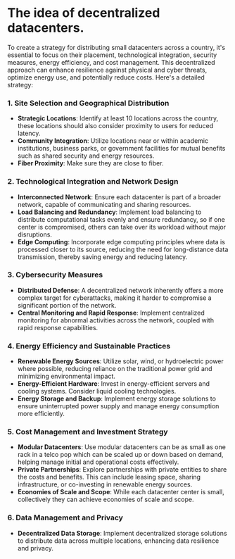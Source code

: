 # The idea of decentralized datacenters.

To create a strategy for distributing small datacenters across a country, it's essential to focus on their placement, technological integration, security measures, energy efficiency, and cost management. This decentralized approach can enhance resilience against physical and cyber threats, optimize energy use, and potentially reduce costs. Here's a detailed strategy:

### 1. Site Selection and Geographical Distribution

- **Strategic Locations**: Identify at least 10 locations across the country, these locations should also consider proximity to users for reduced latency.
- **Community Integration**: Utilize locations near or within academic institutions, business parks, or government facilities for mutual benefits such as shared security and energy resources.
- **Fiber Proximity**: Make sure they are close to fiber.

### 2. Technological Integration and Network Design

- **Interconnected Network**: Ensure each datacenter is part of a broader network, capable of communicating and sharing resources. 
- **Load Balancing and Redundancy**: Implement load balancing to distribute computational tasks evenly and ensure redundancy, so if one center is compromised, others can take over its workload without major disruptions.
- **Edge Computing**: Incorporate edge computing principles where data is processed closer to its source, reducing the need for long-distance data transmission, thereby saving energy and reducing latency.

### 3. Cybersecurity Measures

- **Distributed Defense**: A decentralized network inherently offers a more complex target for cyberattacks, making it harder to compromise a significant portion of the network.
- **Central Monitoring and Rapid Response**: Implement centralized monitoring for abnormal activities across the network, coupled with rapid response capabilities.

### 4. Energy Efficiency and Sustainable Practices

- **Renewable Energy Sources**: Utilize solar, wind, or hydroelectric power where possible, reducing reliance on the traditional power grid and minimizing environmental impact.
- **Energy-Efficient Hardware**: Invest in energy-efficient servers and cooling systems. Consider liquid cooling technologies.
- **Energy Storage and Backup**: Implement energy storage solutions to ensure uninterrupted power supply and manage energy consumption more efficiently.

### 5. Cost Management and Investment Strategy

- **Modular Datacenters**: Use modular datacenters can be as small as one rack in a telco pop which can be scaled up or down based on demand, helping manage initial and operational costs effectively.
- **Private Partnerships**: Explore partnerships with private entities to share the costs and benefits. This can include leasing space, sharing infrastructure, or co-investing in renewable energy sources.
- **Economies of Scale and Scope**: While each datacenter center is small, collectively they can achieve economies of scale and scope.

### 6. Data Management and Privacy

- **Decentralized Data Storage**: Implement decentralized storage solutions to distribute data across multiple locations, enhancing data resilience and privacy.

